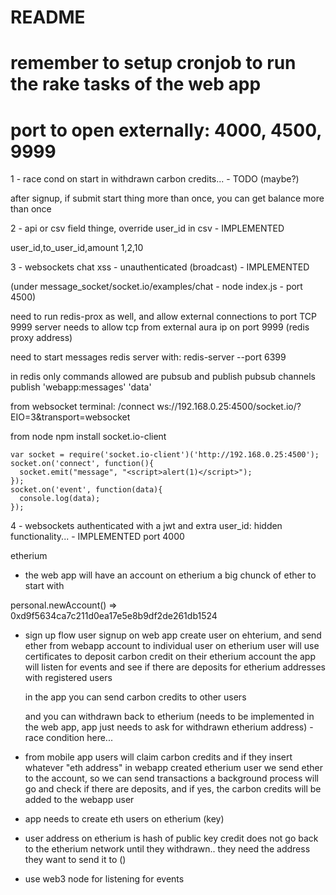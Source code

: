 # README

# remember to setup cronjob to run the rake tasks of the web app
# port to open externally: 4000, 4500, 9999


1 - race cond on start in withdrawn carbon credits... - TODO (maybe?)

  after signup, if submit start thing more than once, you can get balance more than once

2 - api or csv field thinge, override user_id in csv - IMPLEMENTED

  user_id,to_user_id,amount
  1,2,10

3 - websockets chat xss - unauthenticated (broadcast) - IMPLEMENTED

  (under message_socket/socket.io/examples/chat - node index.js - port 4500)

  need to run redis-prox as well, and allow external connections to port TCP 9999
  server needs to allow tcp from external aura ip on port 9999 (redis proxy address)

  need to start messages redis server with:
  redis-server --port 6399

  in redis only commands allowed are pubsub and publish
  pubsub channels
  publish 'webapp:messages' 'data'

  from websocket terminal:
  /connect ws://192.168.0.25:4500/socket.io/?EIO=3&transport=websocket

  from node
  npm install socket.io-client

    var socket = require('socket.io-client')('http://192.168.0.25:4500');
    socket.on('connect', function(){
      socket.emit("message", "<script>alert(1)</script>");
    });
    socket.on('event', function(data){
      console.log(data);
    });


4 - websockets authenticated with a jwt and extra user_id: hidden functionality... - IMPLEMENTED
  port 4000


etherium

- the web app will have an account on etherium a big chunck of ether to start with

personal.newAccount()
=> 0xd9f5634ca7c211d0ea17e5e8b9df2de261db1524

- sign up flow
  user signup on web app
  create user on ehterium, and send ether from webapp account to individual user on etherium
  user will use certificates to deposit carbon credit on their etherium account
  the app will listen for events and see if there are deposits for etherium addresses with registered users

  in the app you can send carbon credits to other users

  and you can withdrawn back to etherium (needs to be implemented in the web app, app just needs to ask for withdrawn etherium address) - race condition here...

- from mobile app users will claim carbon credits and if they insert whatever "eth address" in webapp created etherium user
  we send ether to the account, so we can send transactions
  a background process will go and check if there are deposits, and if yes, the carbon credits will be added to the webapp user

- app needs to create eth users on etherium (key)

- user address on etherium is hash of public key
credit does not go back to the etherium network until they withdrawn..
they need the address they want to send it to ()

- use web3 node for listening for events
